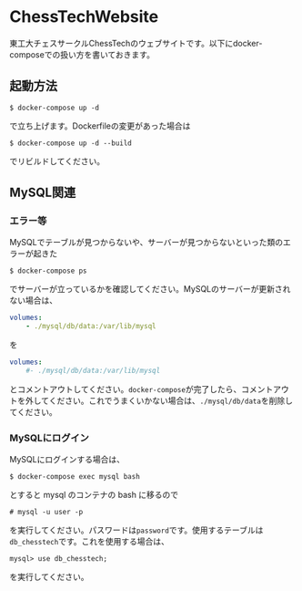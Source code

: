 # ChessTechWebsite
東工大チェスサークルChessTechのウェブサイトです。以下にdocker-composeでの扱い方を書いておきます。
## 起動方法
```
$ docker-compose up -d
```
で立ち上げます。Dockerfileの変更があった場合は
```
$ docker-compose up -d --build
```
でリビルドしてください。
## MySQL関連
### エラー等
MySQLでテーブルが見つからないや、サーバーが見つからないといった類のエラーが起きた
```
$ docker-compose ps
```
でサーバーが立っているかを確認してください。MySQLのサーバーが更新されない場合は、
```yaml:docker-compose.yml
volumes:
    - ./mysql/db/data:/var/lib/mysql
```
を
```yaml:docker-compose.yml
volumes:
    #- ./mysql/db/data:/var/lib/mysql
```
とコメントアウトしてください。```docker-compose```が完了したら、コメントアウトを外してください。これでうまくいかない場合は、```./mysql/db/data```を削除してください。
### MySQLにログイン
MySQLにログインする場合は、
```
$ docker-compose exec mysql bash
```
とすると mysql のコンテナの bash に移るので
```
# mysql -u user -p
```
を実行してください。パスワードは```password```です。使用するテーブルは```db_chesstech```です。これを使用する場合は、
```
mysql> use db_chesstech;
```
を実行してください。